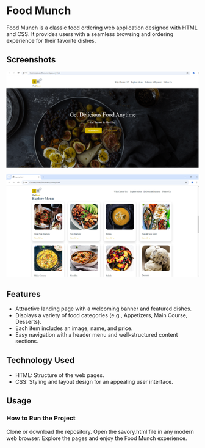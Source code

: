 
# Food Munch 

Food Munch is a classic food ordering web application designed with HTML and CSS. It provides users with a seamless browsing and ordering experience for their favorite dishes.


## Screenshots

![App Screenshot](https://github.com/Sivani-Dangudubiyyam/Food-munch/blob/main/foodMunch1.png)

![App Screenshot](https://github.com/Sivani-Dangudubiyyam/Food-munch/blob/main/foodMunch3.png)

## Features

- Attractive landing page with a welcoming banner and featured dishes.
- Displays a variety of food categories (e.g., Appetizers, Main Course, Desserts).
- Each item includes an image, name, and price.
- Easy navigation with a header menu and well-structured content sections.


## Technology Used
- HTML: Structure of the web pages.
- CSS: Styling and layout design for an appealing user interface.
## Usage
### How to Run the Project
Clone or download the repository.
Open the savory.html file in any modern web browser.
Explore the pages and enjoy the Food Munch experience.
